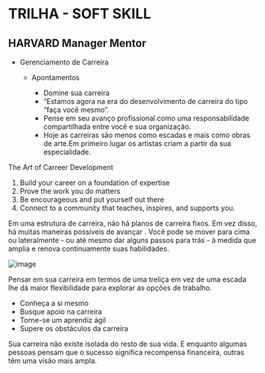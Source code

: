 # TRILHA - SOFT SKILL			

## HARVARD Manager Mentor

- Gerenciamento de Carreira

  - Apontamentos
  
    - Domine sua carreira
    - “Estamos agora na era do desenvolvimento de carreira do tipo “faça você mesmo”.
    - Pense em seu avanço profissional como uma responsabilidade compartilhada entre você e sua organização.
    - Hoje as carreiras são menos como escadas e mais como obras de arte.Em primeiro lugar os artistas criam a partir da sua especialidade.
 
 The Art of Carreer Development
 1. Build your career on a foundation of expertise
 2. Prove the work you do matters
 3. Be encourageous and put yourself out there
 4. Connect to a community that teaches, inspires, and supports you.
    
Em uma estrutura de carreira, não há planos de carreira fixos. Em vez disso, há muitas maneiras possíveis de avançar . Você pode se mover para cima ou lateralmente - ou até mesmo dar alguns passos para trás - à medida que amplia e renova continuamente suas habilidades.

![image](https://user-images.githubusercontent.com/52088444/181005464-a24a1fa7-2380-427c-8791-7f17d1ff8bf6.png)

Pensar em sua carreira em termos de uma treliça em vez de uma escada lhe dá maior flexibilidade para explorar as opções de trabalho.


- Conheça a si mesmo
- Busque apoio na carreira
- Torne-se um aprendiz ágil
- Supere os obstáculos da carreira

Sua carreira não existe isolada do resto de sua vida. E enquanto algumas pessoas pensam que o sucesso significa recompensa financeira, outras têm uma visão mais ampla.
